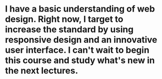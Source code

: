 # I have a basic understanding of web design. Right now, I target to increase the standard by using responsive design and an innovative user interface. I can't wait to begin this course and study what's new in the next lectures.